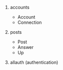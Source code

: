 1. accounts
    - Account
    - Connection


2. posts
    - Post
    - Answer
    - Up

3. allauth (authentication)